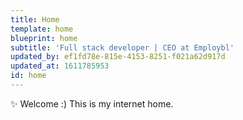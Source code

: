 ```yaml
---
title: Home
template: home
blueprint: home
subtitle: 'Full stack developer | CEO at Employbl'
updated_by: ef1fd78e-815e-4153-8251-f021a62d917d
updated_at: 1611785953
id: home
---
```

✨ Welcome :) This is my internet home.